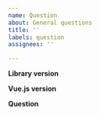 ```yaml
---
name: Question
about: General questions
title: ''
labels: question
assignees: ''

---
```


**Library version**

**Vue.js version**

**Question**

